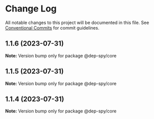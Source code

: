 # Change Log

All notable changes to this project will be documented in this file.
See [Conventional Commits](https://conventionalcommits.org) for commit guidelines.

## 1.1.6 (2023-07-31)

**Note:** Version bump only for package @dep-spy/core





## 1.1.5 (2023-07-31)

**Note:** Version bump only for package @dep-spy/core





## 1.1.4 (2023-07-31)

**Note:** Version bump only for package @dep-spy/core
